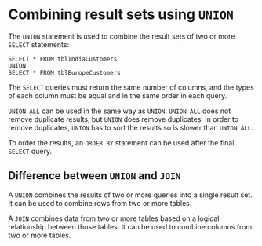 # Combining result sets using `UNION` #

The `UNION` statement is used to combine the result sets of two or more `SELECT` statements:

```
SELECT * FROM tblIndiaCustomers
UNION
SELECT * FROM tblEuropeCustomers
```
The `SELECT` queries must return the same number of columns, and the types of each column must be equal and in the same order in each query.

`UNION ALL` can be used in the same way as `UNION`. `UNION ALL` does not remove duplicate results, but `UNION` does remove duplicates. In order to remove duplicates, `UNION` has to sort the results so is slower than `UNION ALL`.

To order the results, an `ORDER BY` statement can be used after the final `SELECT` query.

## Difference between `UNION` and `JOIN` ##

A `UNION` combines the results of two or more queries into a single result set. It can be used to combine rows from two or more tables.

A `JOIN` combines data from two or more tables based on a logical relationship between those tables. It can be used to combine columns from two or more tables.
